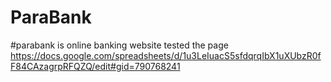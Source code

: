 # ParaBank
#parabank is online banking website tested the page 
https://docs.google.com/spreadsheets/d/1u3LeIuacS5sfdqrqIbX1uXUbzR0fF84CAzagrpRFQZQ/edit#gid=790768241

